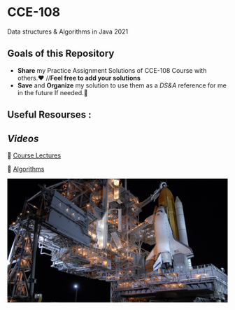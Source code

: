 # CCE-108
Data structures &amp; Algorithms in Java 2021


## Goals of this Repository
- **Share** my Practice Assignment Solutions of CCE-108 Course with others.:hearts: //**Feel free to add your solutions**
- **Save** and **Organize** my solution to use them as a *DS&A* reference for me in the future If needed.:cherry_blossom:



## Useful Resourses :

## *Videos*


:satellite: [Course Lectures](https://youtube.com/playlist?list=PLxSWBPCr-OIfMb7v6RrrbxOZpBAais7aX)


:satellite: [Algorithms](https://youtube.com/playlist?list=PL6KMWPQP_DM8t5pQmuLlarpmVc47DVXWd)


![](pics/spaceship.jpg)





<!--

Comment

-->

